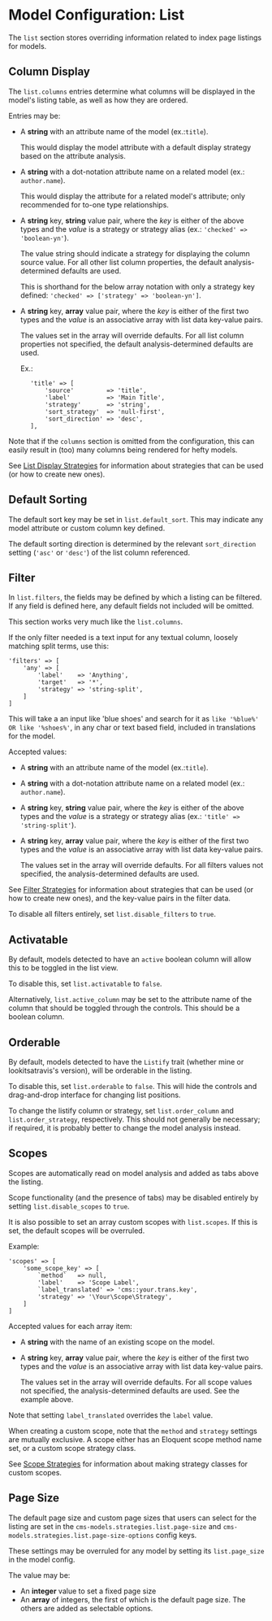 # Model Configuration: List

The `list` section stores overriding information related to index page listings for models.


## Column Display

The `list.columns` entries determine what columns will be displayed in the model's listing table, as well as how they are ordered.

Entries may be:

- A **string** with an attribute name of the model (ex.:`title`).
    
    This would display the model attribute with a default display strategy based on the attribute analysis.
    
- A **string** with a dot-notation attribute name on a related model (ex.: `author.name`).

    This would display the attribute for a related model's attribute; only recommended for to-one type relationships.
    
- A **string** key, **string** value pair, where the *key* is either of the above types and the *value* is a strategy or strategy alias (ex.: `'checked' => 'boolean-yn'`).

    The value string should indicate a strategy for displaying the column source value. 
    For all other list column properties, the default analysis-determined defaults are used.   

    This is shorthand for the below array notation with only a strategy key defined: `'checked' => ['strategy' => 'boolean-yn']`.
      
- A **string** key, **array** value pair, where the *key* is either of the first two types and the *value* is an associative array with list data key-value pairs.

    The values set in the array will override defaults. For all list column properties not specified, the default analysis-determined defaults are used.

    Ex.:
```
      'title' => [
          'source'         => 'title',
          'label'          => 'Main Title',
          'strategy'       => 'string',
          'sort_strategy'  => 'null-first',
          'sort_direction' => 'desc',
      ],
```

Note that if the `columns` section is omitted from the configuration, this can easily result in (too) many columns being rendered for hefty models.

See [List Display Strategies](../Strategies.md#list-display-strategies) for information about strategies that can be used (or how to create new ones).


## Default Sorting

The default sort key may be set in `list.default_sort`. This may indicate any model attribute or custom column key defined.

The default sorting direction is determined by the relevant `sort_direction` setting (`'asc'` or `'desc'`) of the list column referenced.


## Filter

In `list.filters`, the fields may be defined by which a listing can be filtered. If any field is defined here, any default fields not included will be omitted.

This section works very much like the `list.columns`.

If the only filter needed is a text input for any textual column, loosely matching split terms, use this:

```
'filters' => [
    'any' => [
        'label'    => 'Anything',
        'target'   => '*',
        'strategy' => 'string-split',
    ]   
]
```

This will take a an input like 'blue shoes' and search for it as `like '%blue%' OR like '%shoes%'`, in any char or text based field, included in translations for the model.

Accepted values:

- A **string** with an attribute name of the model (ex.:`title`).
- A **string** with a dot-notation attribute name on a related model (ex.: `author.name`).
- A **string** key, **string** value pair, where the *key* is either of the above types and the *value* is a strategy or strategy alias (ex.: `'title' => 'string-split'`).      
- A **string** key, **array** value pair, where the *key* is either of the first two types and the *value* is an associative array with list data key-value pairs.

    The values set in the array will override defaults. For all filters values not specified, the analysis-determined defaults are used.
    
See [Filter Strategies](../Strategies.md#filter-strategies) for information about strategies that can be used (or how to create new ones), and the key-value pairs in the filter data.

To disable all filters entirely, set `list.disable_filters` to `true`.

## Activatable

By default, models detected to have an `active` boolean column will allow this to be toggled in the list view.

To disable this, set `list.activatable` to `false`.

Alternatively, `list.active_column` may be set to the attribute name of the column that should be toggled through the controls. 
This should be a boolean column.


## Orderable

By default, models detected to have the `Listify` trait (whether mine or lookitsatravis's version), will be orderable in the listing.

To disable this, set `list.orderable` to `false`.
This will hide the controls and drag-and-drop interface for changing list positions.

To change the listify column or strategy, set `list.order_column` and `list.order_strategy`, respectively. This should not generally be necessary; if required, it is probably better to change the model analysis instead.

## Scopes

Scopes are automatically read on model analysis and added as tabs above the listing.

Scope functionality (and the presence of tabs) may be disabled entirely by setting `list.disable_scopes` to `true`.

It is also possible to set an array custom scopes with `list.scopes`. 
If this is set, the default scopes will be overruled.
 
 Example:
 
 ```
 'scopes' => [
     'some_scope_key' => [
         `method`   => null,
         'label'    => 'Scope Label',
         `label_translated' => 'cms::your.trans.key',
         'strategy' => '\Your\Scope\Strategy',
     ]   
 ]
 ```

Accepted values for each array item:
 
- A **string** with the name of an existing scope on the model.
- A **string** key, **array** value pair, where the *key* is either of the first two types and the *value* is an associative array with list data key-value pairs.

    The values set in the array will override defaults. For all scope values not specified, the analysis-determined defaults are used. See the example above.

Note that setting `label_translated` overrides the `label` value.

When creating a custom scope, note that the `method` and `strategy` settings are mutually exclusive.
A scope either has an Eloquent scope method name set, or a custom scope strategy class.

See [Scope Strategies](../Strategies.md#scope-strategies) for information about making strategy classes for custom scopes.


## Page Size

The default page size and custom page sizes that users can select for the listing are set in the `cms-models.strategies.list.page-size` and `cms-models.strategies.list.page-size-options` config keys.

These settings may be overruled for any model by setting its `list.page_size` in the model config.
 
The value may be:

- An **integer** value to set a fixed page size
- An **array** of integers, the first of which is the default page size. 
    The others are added as selectable options. 

